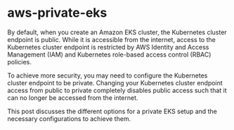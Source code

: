 # aws-private-eks

By default, when you create an Amazon EKS cluster, the Kubernetes cluster endpoint is public. While it is accessible from the internet, access to the Kubernetes cluster endpoint is restricted by AWS Identity and Access Management (IAM) and Kubernetes role-based access control (RBAC) policies.

To achieve more security, you may need to configure the Kubernetes cluster endpoint to be private.  Changing your Kubernetes cluster endpoint access from public to private completely disables public access such that it can no longer be accessed from the internet.

This post discusses the different options for a private EKS setup and the necessary configurations to achieve them.

